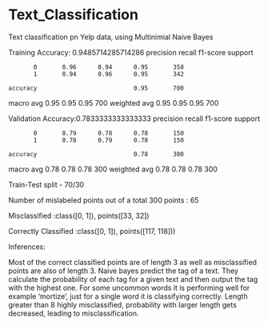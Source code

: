 # Text_Classification
Text classification pn Yelp data, using Multinimial Naive Bayes

Training Accuracy: 0.9485714285714286
    precision    recall  f1-score   support

           0       0.96      0.94      0.95       358
           1       0.94      0.96      0.95       342

    accuracy                           0.95       700
   macro avg       0.95      0.95      0.95       700
weighted avg       0.95      0.95      0.95       700



Validation Accuracy:0.7833333333333333
         precision    recall  f1-score   support

           0       0.79      0.78      0.78       150
           1       0.78      0.79      0.78       150

    accuracy                           0.78       300
   macro avg       0.78      0.78      0.78       300
weighted avg       0.78      0.78      0.78       300


Train-Test split - 70/30

Number of mislabeled points out of a total 300 points : 65

Misclassified :class([0, 1]), points([33, 32])
 
Correctly Classified :class([0, 1]), points([117, 118]))
 

Inferences:

Most of the correct classified points are of length 3 as well as misclassified points are also of length 3.
Naive bayes predict the tag of a text. They calculate the probability of each tag for a given text and then output the tag with the highest one. For some uncommon words it is performing well for example ‘mortize’, just for a single word it is classifying correctly.
Length greater than 8 highly misclassified, probability with larger length gets decreased, leading to misclassification.

